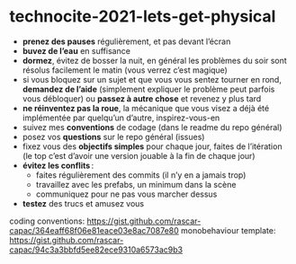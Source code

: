 # technocite-2021-lets-get-physical

- **prenez des pauses** régulièrement, et pas devant l’écran
- **buvez de l’eau** en suffisance
- **dormez**, évitez de bosser la nuit, en général les problèmes du soir sont résolus facilement le matin (vous verrez c’est magique)
- si vous bloquez sur un sujet et que vous vous sentez tourner en rond, **demandez de l’aide** (simplement expliquer le problème peut parfois vous débloquer) ou **passez à autre chose** et revenez y plus tard
- **ne réinventez pas la roue**, la mécanique que vous visez a déjà été implémentée par quelqu’un d’autre, inspirez-vous-en
- suivez mes **conventions** de codage (dans le readme du repo général)
- posez vos **questions** sur le repo général (issues)
- fixez vous des **objectifs simples** pour chaque jour, faites de l’itération (le top c’est d’avoir une version jouable à la fin de chaque jour)
- **évitez les conflits** :
  - faites régulièrement des commits (il n’y en a jamais trop)
  - travaillez avec les prefabs, un minimum dans la scène
  - communiquez pour ne pas vous marcher dessus
- **testez** des trucs et amusez vous

coding conventions: <https://gist.github.com/rascar-capac/364eaff68f06e81eace03e8ac7087e80>
monobehaviour template: <https://gist.github.com/rascar-capac/94c3a3bbfd5ee82ece9310a6573ac9b3>
